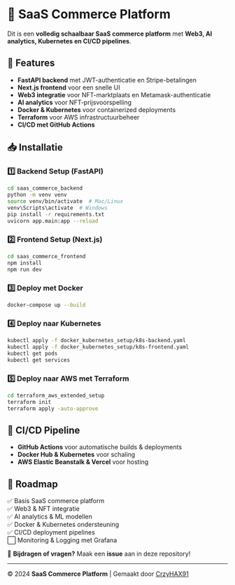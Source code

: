 # 🚀 SaaS Commerce Platform

Dit is een **volledig schaalbaar SaaS commerce platform** met **Web3, AI analytics, Kubernetes en CI/CD pipelines**.

## 🌟 Features

- **FastAPI backend** met JWT-authenticatie en Stripe-betalingen
- **Next.js frontend** voor een snelle UI
- **Web3 integratie** voor NFT-marktplaats en Metamask-authenticatie
- **AI analytics** voor NFT-prijsvoorspelling
- **Docker & Kubernetes** voor containerized deployments
- **Terraform** voor AWS infrastructuurbeheer
- **CI/CD met GitHub Actions**

## 📥 Installatie

### **1️⃣ Backend Setup (FastAPI)**
```bash
cd saas_commerce_backend
python -m venv venv
source venv/bin/activate  # Mac/Linux
venv\Scripts\activate  # Windows
pip install -r requirements.txt
uvicorn app.main:app --reload
```

### **2️⃣ Frontend Setup (Next.js)**
```bash
cd saas_commerce_frontend
npm install
npm run dev
```

### **3️⃣ Deploy met Docker**
```bash
docker-compose up --build
```

### **4️⃣ Deploy naar Kubernetes**
```bash
kubectl apply -f docker_kubernetes_setup/k8s-backend.yaml
kubectl apply -f docker_kubernetes_setup/k8s-frontend.yaml
kubectl get pods
kubectl get services
```

### **5️⃣ Deploy naar AWS met Terraform**
```bash
cd terraform_aws_extended_setup
terraform init
terraform apply -auto-approve
```

## 📡 CI/CD Pipeline
- **GitHub Actions** voor automatische builds & deployments
- **Docker Hub & Kubernetes** voor schaling
- **AWS Elastic Beanstalk & Vercel** voor hosting

## 🚀 Roadmap
✅ Basis SaaS commerce platform  
✅ Web3 & NFT integratie  
✅ AI analytics & ML modellen  
✅ Docker & Kubernetes ondersteuning  
✅ CI/CD deployment pipelines  
⬜ Monitoring & Logging met Grafana  

📌 **Bijdragen of vragen?** Maak een **issue** aan in deze repository!

---
© 2024 **SaaS Commerce Platform** | Gemaakt door [CrzyHAX91](https://github.com/CrzyHAX91)

